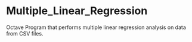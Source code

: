 # Multiple_Linear_Regression
Octave Program that performs multiple linear regression analysis on data from CSV files.

